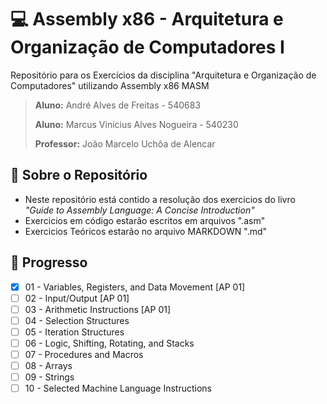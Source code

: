 # **💻 Assembly x86 - Arquitetura e Organização de Computadores I**

Repositório para os Exercícios da disciplina "Arquitetura e Organização de Computadores" utilizando Assembly x86 MASM

> <p><b>Aluno:</b> André Alves de Freitas - 540683</p>
> <p><b>Aluno:</b> Marcus Vinicius Alves Nogueira - 540230</p>
> <p><b>Professor:</b> João Marcelo Uchôa de Alencar<p>

## **📓 Sobre o Repositório**

- Neste repositório está contido a resolução dos exercicios do livro _"Guide to Assembly Language: A Concise Introduction"_
- Exercicios em código estarão escritos em arquivos ".asm"
- Exercicios Teóricos estarão no arquivo MARKDOWN ".md"

## **🎲 Progresso**

- [x] 01 - Variables, Registers, and Data Movement [AP 01]
- [ ] 02 - Input/Output [AP 01]
- [ ] 03 - Arithmetic Instructions [AP 01]
- [ ] 04 - Selection Structures
- [ ] 05 - Iteration Structures
- [ ] 06 - Logic, Shifting, Rotating, and Stacks
- [ ] 07 - Procedures and Macros
- [ ] 08 - Arrays
- [ ] 09 - Strings
- [ ] 10 - Selected Machine Language Instructions
